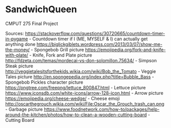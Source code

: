 # SandwichQueen
CMPUT 275 Final Project

Sources:
https://stackoverflow.com/questions/30720665/countdown-timer-in-pygame - Countdown timer if I (ME, MYSELF & I) can actually get anything done
https://biglickgiblets.wordpress.com/2013/03/07/show-me-the-money/ - Spongebob Grill picture
https://emojipedia.org/fork-and-knife-with-plate/ - Knife, Fork and Plate picture
http://fdzeta.com/temas/mordecai-vs-don-solomillon.75634/ - Simpson Steak picture
http://veggietalesitsforthekids.wikia.com/wiki/Bob_the_Tomato - Veggie Tales picture
http://en.spongepedia.org/index.php?title=Bubble_Bass - Spongebob Pickles character picture
https://pngtree.com/freepng/lettuce_800847.html - Lettuce picture
https://www.iconsdb.com/white-icons/arrow-128-icon.html - Arrow picture
https://emojipedia.org/cheese-wedge/ - Cheese emoji
http://oscarthegrouch.wikia.com/wiki/File:Oscar_the_Grouch_trash_can.png - Garbage picture
https://www.foodnetwork.com/how-to/packages/help-around-the-kitchen/photos/how-to-clean-a-wooden-cutting-board - Cutting Board

